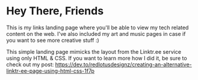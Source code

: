 # Hey There, Friends
This is my links landing page where you'll be able to view my tech related content on the web. 
I've also included my art and music pages in case if you want to see more creative stuff :)

This simple landing page mimicks the layout from the Linktr.ee service using only HTML & CSS.
If you want to learn more how I did it, be sure to check out my post:
https://dev.to/redlotusdesignz/creating-an-alternative-linktr-ee-page-using-html-css-1f7p
